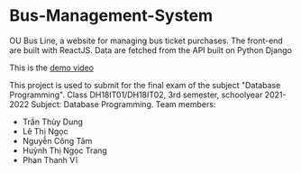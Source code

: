 # Bus-Management-System

OU Bus Line, a website for managing bus ticket purchases. The front-end are built with ReactJS. Data are fetched from the API built on Python Django

This is the [demo video](https://drive.google.com/file/d/1sF2OVF8RHUC3zEpduZ39PXxm9zapfDvo/view?usp=sharing)

This project is used to submit for the final exam of the subject "Database Programming". Class DH18IT01/DH18IT02, 3rd semester, schoolyear 2021-2022
Subject: Database Programming.
Team members:
- Trần Thùy Dung
- Lê Thị Ngọc
- Nguyễn Công Tâm
- Huỳnh Thị Ngọc Trang
- Phan Thanh Vĩ



